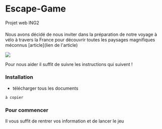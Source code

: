# Escape-Game
Projet web ING2

####
Nous avons décidé de nous inviter dans la préparation de notre voyage à vélo à travers la France pour découvrir toutes les paysages magnifiques méconnus [article](lien de l'article) 

![](https://fr.wikipedia.org/wiki/La_Libert%C3%A9_guidant_le_peuple#/media/Fichier:Eug%C3%A8ne_Delacroix_-_Le_28_Juillet._La_Libert%C3%A9_guidant_le_peuple.jpg)

Pour nous aider il suffit de suivre les instructions qui suivent !

### Installation
- télécharger tous les documents 

```
à copier
```

### Pour commencer
Il vous suffit de rentrer vos information et de lancer le jeu

